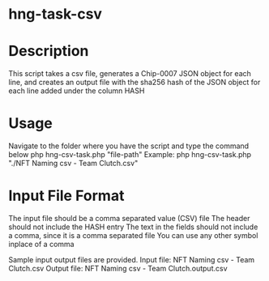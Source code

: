 # hng-task-csv
# Description
This script takes a csv file, generates a Chip-0007 JSON object for each line, and creates 
an output file with the sha256 hash of the JSON object for each line added under the column HASH
# Usage
Navigate to the folder where you have the script and type the command below
php hng-csv-task.php "file-path"
Example: php hng-csv-task.php "./NFT Naming csv - Team Clutch.csv"
# Input File Format
The input file should be a comma separated value (CSV) file
The header should not include the HASH entry
The text in the fields should not include a comma, since it is a comma separated file
You can use any other symbol inplace of a comma

Sample input output files are provided. 
Input file: NFT Naming csv - Team Clutch.csv
Output file: NFT Naming csv - Team Clutch.output.csv
